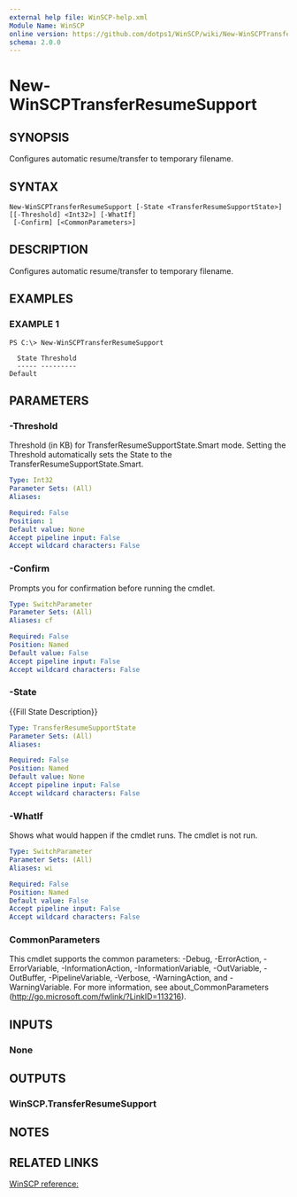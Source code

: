 ```yaml
---
external help file: WinSCP-help.xml
Module Name: WinSCP
online version: https://github.com/dotps1/WinSCP/wiki/New-WinSCPTransferResumeSupport
schema: 2.0.0
---
```


# New-WinSCPTransferResumeSupport

## SYNOPSIS
Configures automatic resume/transfer to temporary filename.

## SYNTAX

```
New-WinSCPTransferResumeSupport [-State <TransferResumeSupportState>] [[-Threshold] <Int32>] [-WhatIf]
 [-Confirm] [<CommonParameters>]
```

## DESCRIPTION
Configures automatic resume/transfer to temporary filename.

## EXAMPLES

### EXAMPLE 1
```
PS C:\> New-WinSCPTransferResumeSupport

  State Threshold
  ----- ---------
Default
```

## PARAMETERS

### -Threshold
Threshold (in KB) for TransferResumeSupportState.Smart mode.
Setting the Threshold automatically sets the State to the TransferResumeSupportState.Smart.

```yaml
Type: Int32
Parameter Sets: (All)
Aliases:

Required: False
Position: 1
Default value: None
Accept pipeline input: False
Accept wildcard characters: False
```

### -Confirm
Prompts you for confirmation before running the cmdlet.

```yaml
Type: SwitchParameter
Parameter Sets: (All)
Aliases: cf

Required: False
Position: Named
Default value: False
Accept pipeline input: False
Accept wildcard characters: False
```

### -State
{{Fill State Description}}

```yaml
Type: TransferResumeSupportState
Parameter Sets: (All)
Aliases:

Required: False
Position: Named
Default value: None
Accept pipeline input: False
Accept wildcard characters: False
```

### -WhatIf
Shows what would happen if the cmdlet runs.
The cmdlet is not run.

```yaml
Type: SwitchParameter
Parameter Sets: (All)
Aliases: wi

Required: False
Position: Named
Default value: False
Accept pipeline input: False
Accept wildcard characters: False
```

### CommonParameters
This cmdlet supports the common parameters: -Debug, -ErrorAction, -ErrorVariable, -InformationAction, -InformationVariable, -OutVariable, -OutBuffer, -PipelineVariable, -Verbose, -WarningAction, and -WarningVariable.
For more information, see about_CommonParameters (http://go.microsoft.com/fwlink/?LinkID=113216).

## INPUTS

### None

## OUTPUTS

### WinSCP.TransferResumeSupport

## NOTES

## RELATED LINKS

[WinSCP reference:](https://winscp.net/eng/docs/library_transferresumesupport)

